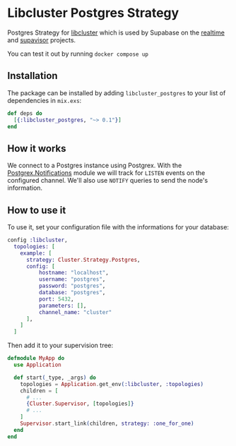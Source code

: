 # Libcluster Postgres Strategy

Postgres Strategy for [libcluster](https://hexdocs.pm/libcluster/) which is used by Supabase on the [realtime](https://github.com/supabase/realtime) and [supavisor](https://github.com/supabase/supavisor) projects.

You can test it out by running `docker compose up`

## Installation

The package can be installed
by adding `libcluster_postgres` to your list of dependencies in `mix.exs`:

```elixir
def deps do
  [{:libcluster_postgres, "~> 0.1"}]
end
```

## How it works

We connect to a Postgres instance using Postgrex. With the [Postgrex.Notifications](https://hexdocs.pm/postgrex/Postgrex.Notifications.html) module we will track for `LISTEN` events on the configured channel. We'll also use `NOTIFY` queries to send the node's information.

## How to use it

To use it, set your configuration file with the informations for your database:

```elixir
config :libcluster,
  topologies: [
    example: [
      strategy: Cluster.Strategy.Postgres,
      config: [
          hostname: "localhost",
          username: "postgres",
          password: "postgres",
          database: "postgres",
          port: 5432,
          parameters: [],
          channel_name: "cluster"
      ],
    ]
  ]
```
Then add it to your supervision tree:

```elixir
defmodule MyApp do
  use Application

  def start(_type, _args) do
    topologies = Application.get_env(:libcluster, :topologies)
    children = [
      # ...
      {Cluster.Supervisor, [topologies]}
      # ...
    ]
    Supervisor.start_link(children, strategy: :one_for_one)
  end
end
```